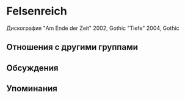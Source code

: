 # Felsenreich

Дискография
"Am Ende der Zeit" 2002, Gothic
"Tiefe" 2004, Gothic

## Отношения с другими группами


## Обсуждения


## Упоминания

